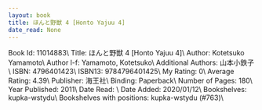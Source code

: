 ```yaml
---
layout: book
title: ほんと野獣 4 [Honto Yajuu 4]
date_read: None
---
```


Book Id: 11014883\ 
Title: ほんと野獣 4 [Honto Yajuu 4]\ 
Author: Kotetsuko Yamamoto\ 
Author l-f: Yamamoto, Kotetsuko\ 
Additional Authors: 山本小鉄子\ 
ISBN: 4796401423\ 
ISBN13: 9784796401425\ 
My Rating: 0\ 
Average Rating: 4.39\ 
Publisher: 海王社\ 
Binding: Paperback\ 
Number of Pages: 180\ 
Year Published: 2011\ 
Date Read: \ 
Date Added: 2020/01/12\ 
Bookshelves: kupka-wstydu\ 
Bookshelves with positions: kupka-wstydu (#763)\ 

